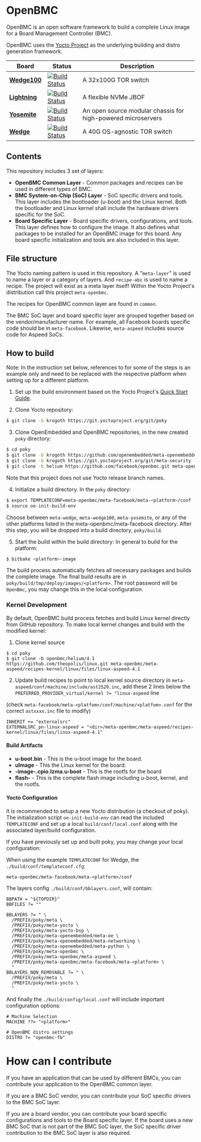 # OpenBMC

OpenBMC is an open software framework to build a complete Linux image for a Board Management Controller (BMC).

OpenBMC uses the [Yocto Project](https://www.yoctoproject.org) as the underlying building and distro generation framework.

| Board | Status | Description |
|-------|--------|-------------|
[**Wedge100**](https://code.facebook.com/posts/1802489260027439/wedge-100-more-open-and-versatile-than-ever/) | [![Build Status](https://jenkins.osquery.io/job/openbmcHeliumBuildWedge100/badge/icon)](https://jenkins.osquery.io/job/openbmcHeliumBuildWedge100/) | A 32x100G TOR switch
[**Lightning**](https://code.facebook.com/posts/989638804458007/introducing-lightning-a-flexible-nvme-jbof/) | [![Build Status](https://jenkins.osquery.io/job/openbmcHeliumBuildLightning/badge/icon)](https://jenkins.osquery.io/job/openbmcHeliumBuildLightning/) | A flexible NVMe JBOF
[**Yosemite**](https://code.facebook.com/posts/1616052405274961/introducing-yosemite-the-first-open-source-modular-chassis-for-high-powered-microservers-) | [![Build Status](https://jenkins.osquery.io/job/openbmcHeliumBuildYosemite/badge/icon)](https://jenkins.osquery.io/job/openbmcHeliumBuildYosemite/) | An open source modular chassis for high-powered microservers
[**Wedge**](https://code.facebook.com/posts/681382905244727/introducing-wedge-and-fboss-the-next-steps-toward-a-disaggregated-network/) | [![Build Status](https://jenkins.osquery.io/job/openbmcHeliumBuildWedge/badge/icon)](https://jenkins.osquery.io/job/openbmcHeliumBuildWedge/) | A 40G OS-agnostic TOR switch

## Contents

This repository includes 3 set of layers:

* **OpenBMC Common Layer** - Common packages and recipes can be used in different types of BMC.
* **BMC System-on-Chip (SoC) Layer** - SoC specific drivers and tools. This layer includes the bootloader (u-boot) and the Linux kernel. Both the bootloader and Linux kernel shall include the hardware drivers specific for the SoC.
* **Board Specific Layer** - Board specific drivers, configurations, and tools. This layer defines how to configure the image. It also defines what packages to be installed for an OpenBMC image for this board. Any board specific initialization and tools are also included in this layer.

## File structure

The Yocto naming pattern is used in this repository. A "`meta-layer`" is used to name a layer or a category of layers. And `recipe-abc` is used to name a recipe. The project will exist as a meta layer itself! Within the Yocto Project's distribution call this project `meta-openbmc`.

The recipes for OpenBMC common layer are found in `common`.

The BMC SoC layer and board specific layer are grouped together based on the vendor/manufacturer name. For example, all Facebook boards specific code should be in `meta-facebook`. Likewise, `meta-aspeed` includes source code for Aspeed SoCs.

## How to build

Note: In the instruction set below, references to <platform> for some of the steps is an example only and need to be replaced with the respective platform when setting up for a different platform.

1. Set up the build environment based on the Yocto Project's [Quick Start Guide](http://www.yoctoproject.org/docs/1.6.1/yocto-project-qs/yocto-project-qs.html).

2. Clone Yocto repository:
 ```bash
 $ git clone -b krogoth https://git.yoctoproject.org/git/poky
 ```

3. Clone OpenEmbedded and OpenBMC repositories, in the new created `poky` directory:
 ```bash
 $ cd poky
 $ git clone -b krogoth https://github.com/openembedded/meta-openembedded.git
 $ git clone -b krogoth https://git.yoctoproject.org/git/meta-security
 $ git clone -b helium https://github.com/facebook/openbmc.git meta-openbmc
 ```
 Note that this project does not use Yocto release branch names.

4. Initialize a build directory. In the `poky` directory:
 ```bash
 $ export TEMPLATECONF=meta-openbmc/meta-facebook/meta-<platform>/conf
 $ source oe-init-build-env
 ```
 Choose between `meta-wedge`, `meta-wedge100`, `meta-yosemite`, or any of the other platforms listed in the meta-openbmc/meta-facebook directory.
 After this step, you will be dropped into a build directory, `poky/build`.

5. Start the build within the build directory:
 In general to build for the platform:
 ```bash
 $ bitbake <platform>-image
 ```
 The build process automatically fetches all necessary packages and builds the complete image. The final build results are in `poky/build/tmp/deploy/images/<platform>`. The root password will be `0penBmc`, you may change this in the local configuration.

### Kernel Development
By default, OpenBMC build process fetches and build Linux kernel directly from GitHub repository.
To make local kernel changes and build with the modified kernel:
  1. Clone kernel source
```
$ cd poky
$ git clone -b openbmc/helium/4.1 https://github.com/theopolis/linux.git meta-openbmc/meta-aspeed/recipes-kernel/linux/files/linux-aspeed-4.1
```
  2. Update build recipes to point to local kernel source directory
in `meta-aspeed/conf/machine/include/ast2520.inc`, add these 2 lines below the `PREFERRED_PROVIDER_virtual/kernel ?= "linux-aspeed` line

(check `meta-facebook/meta-<platfom>/conf/machine/<platfom>.conf` for the correct `astxxxx.inc` file to modify)

```
INHERIT += "externalsrc"
EXTERNALSRC_pn-linux-aspeed = "<dir>/meta-openbmc/meta-aspeed/recipes-kernel/linux/files/linux-aspeed-4.1"
```



#### Build Artifacts

* **u-boot.bin** - This is the u-boot image for the board.
* **uImage** - This the Linux kernel for the board.
* **<platform>-image-<platform>.cpio.lzma.u-boot** - This is the rootfs for the board
* **flash-<platform>** - This is the complete flash image including u-boot, kernel, and the rootfs.

#### Yocto Configuration

It is recommended to setup a new Yocto distribution (a checkout of poky). The initialization script `oe-init-build-env` can read the included `TEMPLATECONF` and set up a local `build/conf/local.conf` along with the associated layer/build configuration.

If you have previously set up and built poky, you may change your local configuration:

When using the example `TEMPLATECONF` for Wedge, the `./build/conf/templateconf.cfg`:
```
meta-openbmc/meta-facebook/meta-<platform>/conf
```

The layers config `./build/conf/bblayers.conf`, will contain:
```
BBPATH = "${TOPDIR}"
BBFILES ?= ""

BBLAYERS ?= " \
  /PREFIX/poky/meta \
  /PREFIX/poky/meta-yocto \
  /PREFIX/poky/meta-yocto-bsp \
  /PREFIX/poky/meta-openembedded/meta-oe \
  /PREFIX/poky/meta-openembedded/meta-networking \
  /PREFIX/poky/meta-openembedded/meta-python \
  /PREFIX/poky/meta-openbmc \
  /PREFIX/poky/meta-openbmc/meta-aspeed \
  /PREFIX/poky/meta-openbmc/meta-facebook/meta-<platform> \
  "
BBLAYERS_NON_REMOVABLE ?= " \
  /PREFIX/poky/meta \
  /PREFIX/poky/meta-yocto \
  "
```

And finally the `./build/config/local.conf` will include important configuration options:
```
# Machine Selection
MACHINE ??= "<platform>"

# OpenBMC distro settings
DISTRO ?= "openbmc-fb"
```

# How can I contribute

If you have an application that can be used by different BMCs, you can contribute your application to the OpenBMC common layer.

If you are a BMC SoC vendor, you can contribute your SoC specific drivers to the BMC SoC layer.

If you are a board vendor, you can contribute your board specific configurations and tools to the Board specific layer. If the board uses a new BMC SoC that is not part of the BMC SoC layer, the SoC specific driver contribution to the BMC SoC layer is also required.
